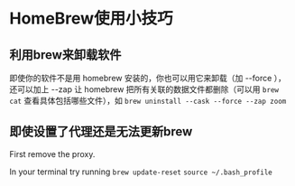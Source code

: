 # HomeBrew使用小技巧

## 利用brew来卸载软件
即使你的软件不是用 homebrew 安装的，你也可以用它来卸载（加 --force ），还可以加上 --zap 让 homebrew 把所有关联的数据文件都删除（可以用 `brew cat` 查看具体包括哪些文件），如 `brew uninstall --cask --force --zap zoom`

## 即使设置了代理还是无法更新brew
First remove the proxy.

In your terminal try running 
`brew update-reset`
`source ~/.bash_profile`
